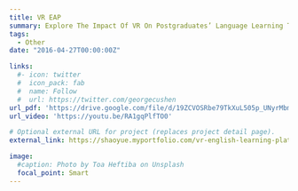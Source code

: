 ```yaml
---
title: VR EAP 
summary: Explore The Impact Of VR On Postgraduates’ Language Learning Through Group Discussion
tags:
  - Other
date: "2016-04-27T00:00:00Z"

links:
  #- icon: twitter
  #  icon_pack: fab
  #  name: Follow
  #  url: https://twitter.com/georgecushen
url_pdf: 'https://drive.google.com/file/d/19ZCVOSRbe79TkXuL505p_UNyrMbm0z-L/view?usp=drive_link'
url_video: 'https://youtu.be/RA1gqPlfTO0'

# Optional external URL for project (replaces project detail page).
external_link: https://shaoyue.myportfolio.com/vr-english-learning-platform

image:
  #caption: Photo by Toa Heftiba on Unsplash
  focal_point: Smart
---
```

